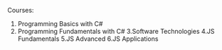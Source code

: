 Courses: 
1. Programming Basics with C#
2. Programming Fundamentals with C# 
3.Software Technologies 
4.JS Fundamentals 
5.JS Advanced 
6.JS Applications
